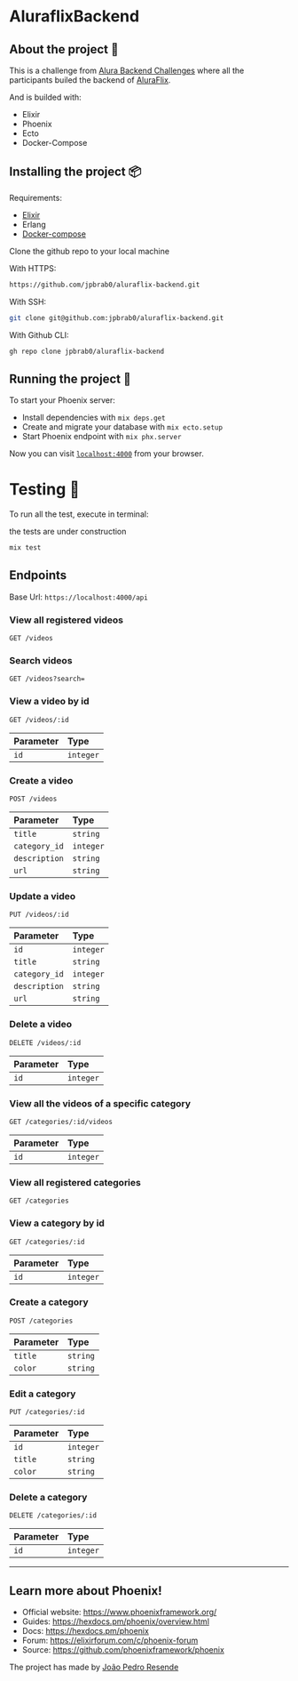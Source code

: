 # AluraflixBackend

## About the project 📜

This is a challenge from [Alura Backend Challenges](https://github.com/alura-challenges/challenge-back-end) where all the participants builed the backend of [AluraFlix](https://github.com/imersao-alura/aluraflix).

And is builded with:
  * Elixir
  * Phoenix
  * Ecto 
  * Docker-Compose

## Installing the project 📦

Requirements:
  * [Elixir](https://elixir-lang.org/install.html)
  * Erlang
  * [Docker-compose](https://docs.docker.com/compose/install/)

Clone the github repo to your local machine

With HTTPS:
```bash
https://github.com/jpbrab0/aluraflix-backend.git
```

With SSH:
```bash
git clone git@github.com:jpbrab0/aluraflix-backend.git
```

With Github CLI:
```bash
gh repo clone jpbrab0/aluraflix-backend
```

## Running the project 🏃
To start your Phoenix server:

  * Install dependencies with `mix deps.get`
  * Create and migrate your database with `mix ecto.setup`
  * Start Phoenix endpoint with `mix phx.server`

Now you can visit [`localhost:4000`](http://localhost:4000) from your browser.

# Testing 🧪

To run all the test, execute in terminal:

the tests are under construction

```bash
mix test
```

## Endpoints

Base Url: `https://localhost:4000/api`

### View all registered videos

```http
GET /videos
```

### Search videos

```http
GET /videos?search=
```

### View a video by id

```http
GET /videos/:id
```

| Parameter | Type   |
| :-------- | :----- |
| `id`      | `integer` |

### Create a video

```http
POST /videos
```

| Parameter | Type   |
| :-------- | :----- |
| `title`      | `string` |
| `category_id`      | `integer` |
| `description`      | `string` |
| `url`      | `string` |

### Update a video

```http
PUT /videos/:id
``` 

| Parameter | Type   |
| :-------- | :----- |
| `id`      | `integer` |
| `title`      | `string` |
| `category_id`      | `integer` |
| `description`      | `string` |
| `url`      | `string` |

### Delete a video

```http
DELETE /videos/:id
```

| Parameter | Type   |
| :-------- | :----- |
| `id`      | `integer` |

### View all the videos of a specific category

```http
GET /categories/:id/videos
```

| Parameter | Type   |
| :-------- | :----- |
| `id`      | `integer` |

### View all registered categories

```http
GET /categories
```

### View a category by id

```http
GET /categories/:id
```

| Parameter | Type   |
| :-------- | :----- |
| `id`      | `integer` |

### Create a category

```http
POST /categories
```

| Parameter | Type   |
| :-------- | :----- |
| `title`      | `string` |
| `color`      | `string` |

### Edit a category

```http
PUT /categories/:id
```

| Parameter | Type   |
| :-------- | :----- |
| `id`      | `integer` |
| `title`      | `string` |
| `color`      | `string` |

### Delete a category

```http
DELETE /categories/:id
```

| Parameter | Type   |
| :-------- | :----- |
| `id`      | `integer` |

---
## Learn more about Phoenix!

  * Official website: https://www.phoenixframework.org/
  * Guides: https://hexdocs.pm/phoenix/overview.html
  * Docs: https://hexdocs.pm/phoenix
  * Forum: https://elixirforum.com/c/phoenix-forum
  * Source: https://github.com/phoenixframework/phoenix

The project has made by [João Pedro Resende](https://jpres.dev)